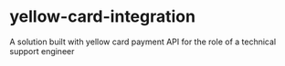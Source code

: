 # yellow-card-integration
A solution built with yellow card payment API for the role of a technical support engineer
